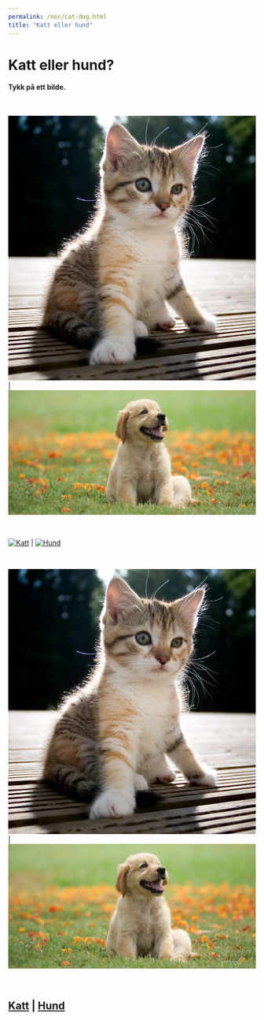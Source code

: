 ```yaml
---
permalink: /nor/cat-dog.html
title: "Katt eller hund"
---
```


#  Katt eller hund?

#### Tykk på ett bilde.

<br/>

[![Katt](https://raw.githubusercontent.com/uitpsypro/2/main/pic/cat.jpg)](https://uitpsypro.github.io/2/nor/c/info) | [![Hund](https://raw.githubusercontent.com/uitpsypro/2/main/pic/dog.jpeg)](https://uitpsypro.github.io/2/nor/d/info)

<br/>

[![Katt](https://uitpsypro.github.io/2/pic/cat.jpg)](https://uitpsypro.github.io/2/nor/c/info) | [![Hund](https://uitpsypro.github.io/2/pic/dog.jpeg)](https://uitpsypro.github.io/2/nor/d/info)

<br/>


[![Katt](/pic/cat.jpg)](https://uitpsypro.github.io/2/nor/c/info) | [![Hund](/pic/dog.jpeg)](https://uitpsypro.github.io/2/nor/d/info)

<br/>


## [Katt](https://uitpsypro.github.io/2/nor/c/info) | [Hund](https://uitpsypro.github.io/2/nor/d/info)



<!-- 
Shows picture:
![Katt](https://raw.githubusercontent.com/uitpsypro/2/main/pic/cat.jpg) | ![Hund](https://raw.githubusercontent.com/uitpsypro/2/main/pic/dog.jpeg)


Shows picture but link doesn't work: 
[![Katt](https://uitpsypro.github.io/2/pic/cat.jpg)](https://uitpsypro.github.io/2/nor/c/info) | [![Hund](https://uitpsypro.github.io/2/pic/dog.jpeg)](https://uitpsypro.github.io/2/nor/d/info)
